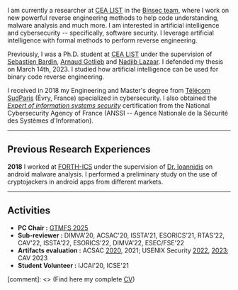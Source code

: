 
I am currently a researcher at [CEA LIST](http://www-list.cea.fr/en/) in the [Binsec team](https://binsec.github.io/), where I work on new powerful reverse engineering methods to help code understanding, malware analysis and much more.
I am interested in artificial intelligence and cybersecurity -- specifically, software security. I leverage artificial intelligence with formal methods to perform reverse engineering.

Previously, I was a Ph.D. student at [CEA LIST](http://www-list.cea.fr/en/) under the supervision of [Sebastien Bardin](http://sebastien.bardin.free.fr/), [Arnaud Gotlieb](https://www.simula.no/people/arnaud) and [Nadjib Lazaar](http://www.lirmm.fr/~lazaar/). I defended my thesis on March 14th, 2023. I studied how artificial intelligence can be used for binary code reverse engineering.

I received in 2018 my Engineering and Master's degree from [Télécom SudParis](https://www.telecom-sudparis.eu/) (Évry, France) specialized in cybersecurity. I also obtained the *[Expert of information systems security](https://www.ssi.gouv.fr/particulier/formations/titre-essi/)* certification from the National Cybersecurity Agency of France (ANSSI -- Agence Nationale de la Sécurité des Systèmes d'Information).

------------------
## Previous Research Experiences

**2018** I worked at [FORTH-ICS](https://www.ics.forth.gr/) under the supervision of [Dr. Ioannidis](http://users.ics.forth.gr/~sotiris/) on android malware analysis. I performed a preliminary study on the use of cryptojackers in android apps from different markets. 

---------------
## Activities

* **PC Chair :** [GTMFS 2025](https://gtmfs2025.sciencesconf.org/)
* **Sub-reviewer :** DIMVA'20, ACSAC'20, ISSTA'21, ESORICS'21, RTAS'22, CAV'22, ISSTA'22, ESORICS'22, DIMVA'22, ESEC/FSE'22
* **Artifacts evaluation :** ACSAC [2020](https://www.acsac.org/2020/committees/artifact/), 2021; USENIX Security [2022](https://www.usenix.org/conference/usenixsecurity22/call-for-artifacts), [2023](https://www.usenix.org/conference/usenixsecurity23/call-for-artifacts); CAV 2023
* **Student Volunteer :** IJCAI'20, ICSE'21

[comment]: <> (Find here my complete [CV](../pdf/cv.pdf))
